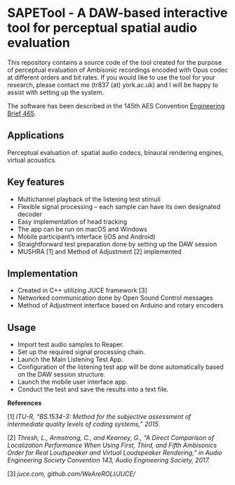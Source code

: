 # SAPETool - A DAW-based interactive tool for perceptual spatial audio evaluation

This repository contains a source code of the tool created for the purpose of perceptual evaluation of Ambisonic recordings encoded with Opus codec at different orders and bit rates. If you would like to use the tool for your research, please contact me (tr837 (at) york.ac.uk) and I will be happy to assist with setting up the system.

The software has been described in the 145th AES Convention [Engineering Brief 465](http://www.aes.org/e-lib/browse.cfm?elib=19730).

## Applications
Perceptual evaluation of: spatial audio codecs, binaural rendering engines, virtual acoustics.

## Key features
- Multichannel playback of the listening test stimuli
- Flexible signal processing – each sample can have its own designated decoder
- Easy implementation of head tracking
- The app can be run on macOS and Windows
- Mobile participant’s interface (iOS and Android)
- Straightforward test preparation done by setting up the DAW session
- MUSHRA [1] and Method of Adjustment [2] implemented

## Implementation
- Created in C++ utilizing JUCE framework [3]
- Networked communication done by Open Sound Control messages
- Method of Adjustment interface based on Arduino and rotary encoders

## Usage
- Import test audio samples to Reaper.
- Set up the required signal processing chain.
- Launch the Main Listening Test App.
- Configuration of the listening test app will be done automatically based on the DAW session structure.
- Launch the mobile user interface app.
- Conduct the test and save the results into a text file.

**References**

[1] *ITU-R, “BS.1534-3: Method for the subjective assessment of intermediate quality levels of coding systems,” 2015.*

[2] *Thresh, L., Armstrong, C., and Kearney, G., “A Direct Comparison of Localization Performance When Using First, Third, and Fifth Ambisonics Order for Real Loudspeaker and Virtual Loudspeaker Rendering,” in Audio Engineering Society Convention 143, Audio Engineering Society, 2017.*

[3] *juce.com, github.com/WeAreROLI/JUCE/*

